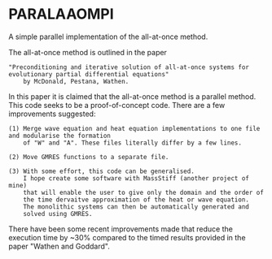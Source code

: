 # PARALAAOMPI
A simple parallel implementation of the all-at-once method.

The all-at-once method is outlined in the paper 

    "Preconditioning and iterative solution of all-at-once systems for evolutionary partial differential equations"
        by McDonald, Pestana, Wathen.

In this paper it is claimed that the all-at-once method is a parallel method. This code seeks to be a proof-of-concept
code. There are a few improvements suggested:

    (1) Merge wave equation and heat equation implementations to one file and modularise the formation
        of "W" and "A". These files literally differ by a few lines. 

    (2) Move GMRES functions to a separate file.

    (3) With some effort, this code can be generalised.
        I hope create some software with MassStiff (another project of mine)
        that will enable the user to give only the domain and the order of
        the time dervaitve approximation of the heat or wave equation.
        The monolithic systems can then be automatically generated and
        solved using GMRES.

There have been some recent improvements made that reduce the execution time by ~30% compared to the timed
results provided in the paper "Wathen and Goddard".
